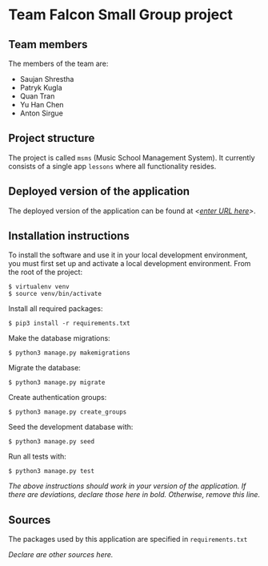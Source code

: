 # Team Falcon Small Group project

## Team members
The members of the team are:
- Saujan Shrestha
- Patryk Kugla
- Quan Tran
- Yu Han Chen
- Anton Sirgue

## Project structure
The project is called `msms` (Music School Management System).  It currently consists of a single app `lessons` where all functionality resides.

## Deployed version of the application
The deployed version of the application can be found at *<[enter URL here](URL)>*.

## Installation instructions
To install the software and use it in your local development environment, you must first set up and activate a local development environment.  From the root of the project:

```
$ virtualenv venv
$ source venv/bin/activate
```

Install all required packages:

```
$ pip3 install -r requirements.txt
```

Make the database migrations:
```
$ python3 manage.py makemigrations
```

Migrate the database:

```
$ python3 manage.py migrate
```

Create authentication groups:

```
$ python3 manage.py create_groups
```

Seed the development database with:

```
$ python3 manage.py seed
```

Run all tests with:
```
$ python3 manage.py test
```

*The above instructions should work in your version of the application.  If there are deviations, declare those here in bold.  Otherwise, remove this line.*

## Sources
The packages used by this application are specified in `requirements.txt`

*Declare are other sources here.*
